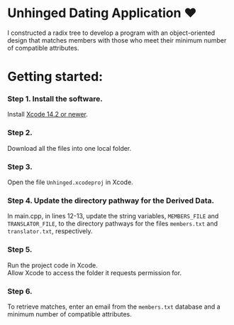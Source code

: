 # Unhinged Dating Application ♥️
I constructed a radix tree to develop a program with an object-oriented design that matches members with those who meet their minimum number of compatible attributes. 

# Getting started:
### Step 1. Install the software.
Install [Xcode 14.2 or newer](https://developer.apple.com/download/all/?q=xcode).  

### Step 2.
Download all the files into one local folder.

### Step 3.
Open the file ```Unhinged.xcodeproj``` in Xcode.

### Step 4. Update the directory pathway for the Derived Data.
In main.cpp, in lines 12-13, update the string variables, ```MEMBERS_FILE``` and ```TRANSLATOR_FILE```, to the directory pathways for the files ```members.txt``` and ```translator.txt```, respectively.

### Step 5.
Run the project code in Xcode.  
Allow Xcode to access the folder it requests permission for.

### Step 6. 
To retrieve matches, enter an email from the ```members.txt``` database and a minimum number of compatible attributes.
